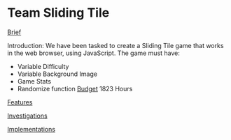  # Team Sliding Tile
 
 [Brief](https://github.com/SlidingTile/SlidingTileRep/blob/master/docs/brief/SlidingTileBrief.pdf)
 
 Introduction:
 We have been tasked to create a Sliding Tile game that works in the web browser, using JavaScript.
 The game must have:
 - Variable Difficulty
 - Variable Background Image
 - Game Stats
 - Randomize function
 [Budget](https://github.com/SlidingTile/SlidingTileRep/blob/master/docs/budget/effort_committment.xlsx) 1823 Hours
 
 [Features](https://trello.com/b/mXhTkLfn/features)
 
 [Investigations](https://trello.com/b/BSRnrgJ9/investigations)
 
 [Implementations](https://trello.com/b/4bCL2Ix8/implementations)